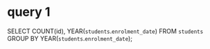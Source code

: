 # query 1
SELECT
    COUNT(id),
    YEAR(`students`.`enrolment_date`)
FROM
    `students`
GROUP BY
    YEAR(`students`.`enrolment_date`);